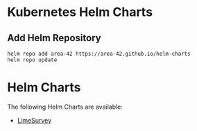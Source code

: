 # Kubernetes Helm Charts

## Add Helm Repository

```
helm repo add area-42 https://area-42.github.io/helm-charts
helm repo update
```

# Helm Charts

The following Helm Charts are available:

* [LimeSurvey](./limesurvey/README.md)
